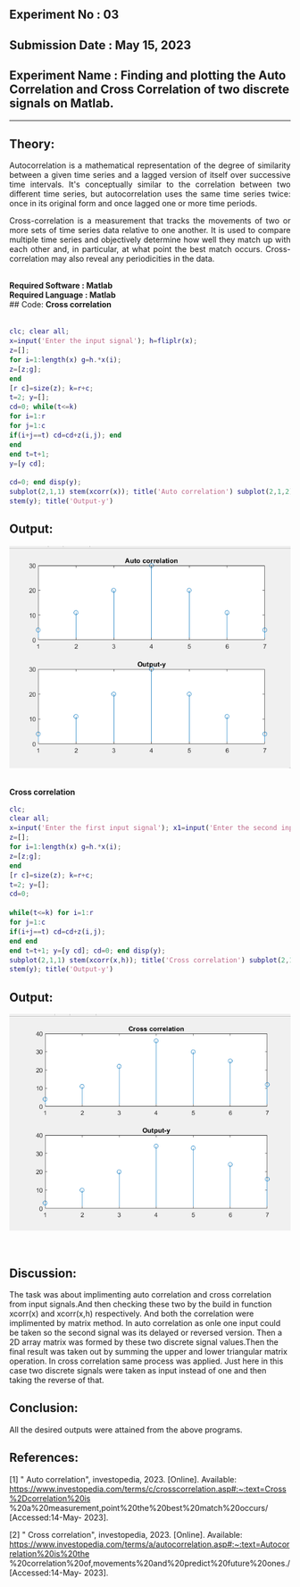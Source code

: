 ## Experiment No : 03

## Submission Date : May 15, 2023

## Experiment Name : Finding and plotting the Auto Correlation and Cross Correlation of two discrete signals on Matlab.



---

## Theory:

<p style="text-align: justify">
Autocorrelation is a mathematical representation of the degree of similarity between a given time series and a lagged version of itself over successive time intervals. It's conceptually similar to the correlation between two different time series, but autocorrelation uses the same time series twice: once in its original form and once lagged one or more time periods.
</p>
<p style="text-align: justify">
Cross-correlation is a measurement that tracks the movements of two or more sets of time series data relative to one another. It is used to compare multiple time series and objectively determine how well they match up with each other and, in particular, at what point the best match occurs.
Cross-correlation may also reveal any periodicities in the data.

</p>
<br>
<b> Required Software : Matlab</b>
<br>
<b> Required Language : Matlab</b>
<br>
## Code:
<b> Cross correlation</b>
  <br>
  
```matlab

clc; clear all;
x=input('Enter the input signal'); h=fliplr(x);
z=[];
for i=1:length(x) g=h.*x(i);
z=[z;g];
end
[r c]=size(z); k=r+c;
t=2; y=[];
cd=0; while(t<=k)
for i=1:r
for j=1:c
if(i+j==t) cd=cd+z(i,j); end
end
end t=t+1;
y=[y cd];
 
cd=0; end disp(y);
subplot(2,1,1) stem(xcorr(x)); title('Auto correlation') subplot(2,1,2);
stem(y); title('Output-y')

```

## Output:

![Output](src/auto.png)

<br>
<b> Cross correlation</b>
  <br>
  
```matlab
clc;
clear all;
x=input('Enter the first input signal'); x1=input('Enter the second input signal'); h=fliplr(x1);
z=[];
for i=1:length(x) g=h.*x(i);
z=[z;g];
end
[r c]=size(z); k=r+c;
t=2; y=[];
cd=0;
 
while(t<=k) for i=1:r
for j=1:c
if(i+j==t) cd=cd+z(i,j);
end end
end t=t+1; y=[y cd]; cd=0; end disp(y);
subplot(2,1,1) stem(xcorr(x,h)); title('Cross correlation') subplot(2,1,2);
stem(y); title('Output-y')

```

## Output:

![Output](src/cross.png)

<br>


## Discussion:

<p style="text-align: justify">

The task was about implimenting auto correlation and cross correlation from input signals.And then checking these two by the build in function xcorr(x) and xcorr(x,h) respectively. And both the correlation were implimented by matrix method.
In auto correlation as onle one input could be taken so the second signal was its delayed or reversed version. Then a 2D array matrix was formed by these two discrete signal values.Then the final result was taken out by summing the upper and lower triangular matrix operation.
In cross correlation same process was applied. Just here in this case two discrete signals were taken as input instead of one and then taking the reverse of that.


</p>

## Conclusion:

<p style="text-align: justify">

All the desired outputs were attained from the above programs.

</p>

## References:
[1]	" Auto correlation", investopedia, 2023. [Online]. Available: https://www.investopedia.com/terms/c/crosscorrelation.asp#:~:text=Cross%2Dcorrelation%20is
%20a%20measurement,point%20the%20best%20match%20occurs/ [Accessed:14-May- 2023].

[2]	" Cross correlation", investopedia, 2023. [Online]. Available: https://www.investopedia.com/terms/a/autocorrelation.asp#:~:text=Autocorrelation%20is%20the
%20correlation%20of,movements%20and%20predict%20future%20ones./ [Accessed:14-May- 2023].


